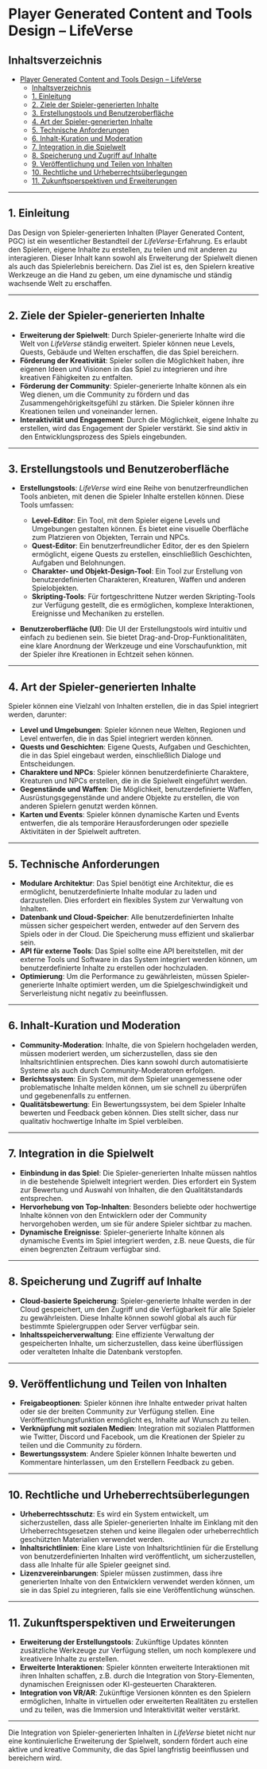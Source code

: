 # Player Generated Content and Tools Design – LifeVerse

## Inhaltsverzeichnis

- [Player Generated Content and Tools Design – LifeVerse](#player-generated-content-and-tools-design--lifeverse)
  - [Inhaltsverzeichnis](#inhaltsverzeichnis)
  - [1. Einleitung](#1-einleitung)
  - [2. Ziele der Spieler-generierten Inhalte](#2-ziele-der-spieler-generierten-inhalte)
  - [3. Erstellungstools und Benutzeroberfläche](#3-erstellungstools-und-benutzeroberfläche)
  - [4. Art der Spieler-generierten Inhalte](#4-art-der-spieler-generierten-inhalte)
  - [5. Technische Anforderungen](#5-technische-anforderungen)
  - [6. Inhalt-Kuration und Moderation](#6-inhalt-kuration-und-moderation)
  - [7. Integration in die Spielwelt](#7-integration-in-die-spielwelt)
  - [8. Speicherung und Zugriff auf Inhalte](#8-speicherung-und-zugriff-auf-inhalte)
  - [9. Veröffentlichung und Teilen von Inhalten](#9-veröffentlichung-und-teilen-von-inhalten)
  - [10. Rechtliche und Urheberrechtsüberlegungen](#10-rechtliche-und-urheberrechtsüberlegungen)
  - [11. Zukunftsperspektiven und Erweiterungen](#11-zukunftsperspektiven-und-erweiterungen)

---

## 1. Einleitung

Das Design von Spieler-generierten Inhalten (Player Generated Content, PGC) ist ein wesentlicher Bestandteil der *LifeVerse*-Erfahrung. Es erlaubt den Spielern, eigene Inhalte zu erstellen, zu teilen und mit anderen zu interagieren. Dieser Inhalt kann sowohl als Erweiterung der Spielwelt dienen als auch das Spielerlebnis bereichern. Das Ziel ist es, den Spielern kreative Werkzeuge an die Hand zu geben, um eine dynamische und ständig wachsende Welt zu erschaffen.

---

## 2. Ziele der Spieler-generierten Inhalte

- **Erweiterung der Spielwelt**: Durch Spieler-generierte Inhalte wird die Welt von *LifeVerse* ständig erweitert. Spieler können neue Levels, Quests, Gebäude und Welten erschaffen, die das Spiel bereichern.
- **Förderung der Kreativität**: Spieler sollen die Möglichkeit haben, ihre eigenen Ideen und Visionen in das Spiel zu integrieren und ihre kreativen Fähigkeiten zu entfalten.
- **Förderung der Community**: Spieler-generierte Inhalte können als ein Weg dienen, um die Community zu fördern und das Zusammengehörigkeitsgefühl zu stärken. Die Spieler können ihre Kreationen teilen und voneinander lernen.
- **Interaktivität und Engagement**: Durch die Möglichkeit, eigene Inhalte zu erstellen, wird das Engagement der Spieler verstärkt. Sie sind aktiv in den Entwicklungsprozess des Spiels eingebunden.

---

## 3. Erstellungstools und Benutzeroberfläche

- **Erstellungstools**: *LifeVerse* wird eine Reihe von benutzerfreundlichen Tools anbieten, mit denen die Spieler Inhalte erstellen können. Diese Tools umfassen:
  - **Level-Editor**: Ein Tool, mit dem Spieler eigene Levels und Umgebungen gestalten können. Es bietet eine visuelle Oberfläche zum Platzieren von Objekten, Terrain und NPCs.
  - **Quest-Editor**: Ein benutzerfreundlicher Editor, der es den Spielern ermöglicht, eigene Quests zu erstellen, einschließlich Geschichten, Aufgaben und Belohnungen.
  - **Charakter- und Objekt-Design-Tool**: Ein Tool zur Erstellung von benutzerdefinierten Charakteren, Kreaturen, Waffen und anderen Spielobjekten.
  - **Skripting-Tools**: Für fortgeschrittene Nutzer werden Skripting-Tools zur Verfügung gestellt, die es ermöglichen, komplexe Interaktionen, Ereignisse und Mechaniken zu erstellen.

- **Benutzeroberfläche (UI)**: Die UI der Erstellungstools wird intuitiv und einfach zu bedienen sein. Sie bietet Drag-and-Drop-Funktionalitäten, eine klare Anordnung der Werkzeuge und eine Vorschaufunktion, mit der Spieler ihre Kreationen in Echtzeit sehen können.

---

## 4. Art der Spieler-generierten Inhalte

Spieler können eine Vielzahl von Inhalten erstellen, die in das Spiel integriert werden, darunter:

- **Level und Umgebungen**: Spieler können neue Welten, Regionen und Level entwerfen, die in das Spiel integriert werden können.
- **Quests und Geschichten**: Eigene Quests, Aufgaben und Geschichten, die in das Spiel eingebaut werden, einschließlich Dialoge und Entscheidungen.
- **Charaktere und NPCs**: Spieler können benutzerdefinierte Charaktere, Kreaturen und NPCs erstellen, die in die Spielwelt eingeführt werden.
- **Gegenstände und Waffen**: Die Möglichkeit, benutzerdefinierte Waffen, Ausrüstungsgegenstände und andere Objekte zu erstellen, die von anderen Spielern genutzt werden können.
- **Karten und Events**: Spieler können dynamische Karten und Events entwerfen, die als temporäre Herausforderungen oder spezielle Aktivitäten in der Spielwelt auftreten.

---

## 5. Technische Anforderungen

- **Modulare Architektur**: Das Spiel benötigt eine Architektur, die es ermöglicht, benutzerdefinierte Inhalte modular zu laden und darzustellen. Dies erfordert ein flexibles System zur Verwaltung von Inhalten.
- **Datenbank und Cloud-Speicher**: Alle benutzerdefinierten Inhalte müssen sicher gespeichert werden, entweder auf den Servern des Spiels oder in der Cloud. Die Speicherung muss effizient und skalierbar sein.
- **API für externe Tools**: Das Spiel sollte eine API bereitstellen, mit der externe Tools und Software in das System integriert werden können, um benutzerdefinierte Inhalte zu erstellen oder hochzuladen.
- **Optimierung**: Um die Performance zu gewährleisten, müssen Spieler-generierte Inhalte optimiert werden, um die Spielgeschwindigkeit und Serverleistung nicht negativ zu beeinflussen.

---

## 6. Inhalt-Kuration und Moderation

- **Community-Moderation**: Inhalte, die von Spielern hochgeladen werden, müssen moderiert werden, um sicherzustellen, dass sie den Inhaltsrichtlinien entsprechen. Dies kann sowohl durch automatisierte Systeme als auch durch Community-Moderatoren erfolgen.
- **Berichtssystem**: Ein System, mit dem Spieler unangemessene oder problematische Inhalte melden können, um sie schnell zu überprüfen und gegebenenfalls zu entfernen.
- **Qualitätsbewertung**: Ein Bewertungssystem, bei dem Spieler Inhalte bewerten und Feedback geben können. Dies stellt sicher, dass nur qualitativ hochwertige Inhalte im Spiel verbleiben.

---

## 7. Integration in die Spielwelt

- **Einbindung in das Spiel**: Die Spieler-generierten Inhalte müssen nahtlos in die bestehende Spielwelt integriert werden. Dies erfordert ein System zur Bewertung und Auswahl von Inhalten, die den Qualitätstandards entsprechen.
- **Hervorhebung von Top-Inhalten**: Besonders beliebte oder hochwertige Inhalte können von den Entwicklern oder der Community hervorgehoben werden, um sie für andere Spieler sichtbar zu machen.
- **Dynamische Ereignisse**: Spieler-generierte Inhalte können als dynamische Events im Spiel integriert werden, z.B. neue Quests, die für einen begrenzten Zeitraum verfügbar sind.

---

## 8. Speicherung und Zugriff auf Inhalte

- **Cloud-basierte Speicherung**: Spieler-generierte Inhalte werden in der Cloud gespeichert, um den Zugriff und die Verfügbarkeit für alle Spieler zu gewährleisten. Diese Inhalte können sowohl global als auch für bestimmte Spielergruppen oder Server verfügbar sein.
- **Inhaltsspeicherverwaltung**: Eine effiziente Verwaltung der gespeicherten Inhalte, um sicherzustellen, dass keine überflüssigen oder veralteten Inhalte die Datenbank verstopfen.

---

## 9. Veröffentlichung und Teilen von Inhalten

- **Freigabeoptionen**: Spieler können ihre Inhalte entweder privat halten oder sie der breiten Community zur Verfügung stellen. Eine Veröffentlichungsfunktion ermöglicht es, Inhalte auf Wunsch zu teilen.
- **Verknüpfung mit sozialen Medien**: Integration mit sozialen Plattformen wie Twitter, Discord und Facebook, um die Kreationen der Spieler zu teilen und die Community zu fördern.
- **Bewertungssystem**: Andere Spieler können Inhalte bewerten und Kommentare hinterlassen, um den Erstellern Feedback zu geben.

---

## 10. Rechtliche und Urheberrechtsüberlegungen

- **Urheberrechtsschutz**: Es wird ein System entwickelt, um sicherzustellen, dass alle Spieler-generierten Inhalte im Einklang mit den Urheberrechtsgesetzen stehen und keine illegalen oder urheberrechtlich geschützten Materialien verwendet werden.
- **Inhaltsrichtlinien**: Eine klare Liste von Inhaltsrichtlinien für die Erstellung von benutzerdefinierten Inhalten wird veröffentlicht, um sicherzustellen, dass alle Inhalte für alle Spieler geeignet sind.
- **Lizenzvereinbarungen**: Spieler müssen zustimmen, dass ihre generierten Inhalte von den Entwicklern verwendet werden können, um sie in das Spiel zu integrieren, falls sie eine Veröffentlichung wünschen.

---

## 11. Zukunftsperspektiven und Erweiterungen

- **Erweiterung der Erstellungstools**: Zukünftige Updates könnten zusätzliche Werkzeuge zur Verfügung stellen, um noch komplexere und kreativere Inhalte zu erstellen.
- **Erweiterte Interaktionen**: Spieler könnten erweiterte Interaktionen mit ihren Inhalten schaffen, z.B. durch die Integration von Story-Elementen, dynamischen Ereignissen oder KI-gesteuerten Charakteren.
- **Integration von VR/AR**: Zukünftige Versionen könnten es den Spielern ermöglichen, Inhalte in virtuellen oder erweiterten Realitäten zu erstellen und zu teilen, was die Immersion und Interaktivität weiter verstärkt.

---

Die Integration von Spieler-generierten Inhalten in *LifeVerse* bietet nicht nur eine kontinuierliche Erweiterung der Spielwelt, sondern fördert auch eine aktive und kreative Community, die das Spiel langfristig beeinflussen und bereichern wird.
